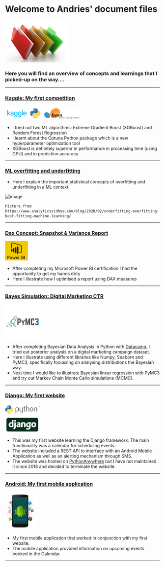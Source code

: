 
# Welcome to Andries' document files

![](/images/files_picture_small.png)

### Here you will find an overview of concepts and learnings that I picked-up on the way.... 

---

### [Kaggle: My first competition](https://andriescoetsee.github.io/my_first_kaggle_competition)

![](/images/kaggle_2.png) ![](/images/sklearn_2.png)
* I tried out two ML algorithms: Extreme Gradient Boost (XGBoost) and Random Forest Regression
* I learnt about the Optuna Python package which is a new hyperparameter optimization tool
* XGBoost is definitely superior in performance in processing time (using GPU) and in prediction accuracy


---

### [ML overfitting and underfitting](https://andriescoetsee.github.io/ml_overfitting_underfitting/)

* Here I explain the important statistical concepts of overfitting and underfitting in a ML context.

![image](https://user-images.githubusercontent.com/34986276/130843510-b1b9aa21-f503-491f-82c7-9374cb0d73ef.png)
```
Picture from https://www.analyticsvidhya.com/blog/2020/02/underfitting-overfitting-best-fitting-machine-learning/
```
---

### [Dax Concept: Snapshot & Variance Report](https://andriescoetsee.github.io/dax_snapshot_variance_report) 

![](/images/powerBI_small2.png)

* After completing my Microsoft Power BI certification I had the opportunity to get my hands dirty
* Here I illustrate how I optimised a report using DAX measures 

---

### [Bayes Simulation: Digital Marketing CTR](https://andriescoetsee.github.io/bayes_ctr_simulation/)
![](/images/PyMC3_2.png)
* After completing Bayesian Data Analysis in Python with [Datacamp](https://www.datacamp.com/), I tried out posterior analysis on a digital marketing campaign dataset.
* Here I illustrate using different libraries like Numpy, Seaborn and PyMC3, specifically focussing on analysing distributions the Bayesian way.
* Next time I would like to illustrate Bayesian linear regression with PyMC3 and try out Markov Chain Monte Carlo simulations (MCMC). 

---

### [Django: My first website](https://github.com/andriescoetsee/my_first_website_Django) 

 ![](/images/django_python_logo_small.png)
 
* This was my first website learning the Django framework. The main functionality was a calendar for scheduling events.
* The website included a REST API to interface with an Android Mobile Application as well as an alerting mechanism through SMS.
* The website was hosted on [PythonAnywhere](https://www.pythonanywhere.com) but I have not maintained it since 2018 and decided to terminate the website.

 ---

### [Android: My first mobile application](https://github.com/andriescoetsee/my_first_mobile_app_Android) 

 ![](/images/android_logo_small.png)
 
* My first mobile application that worked in conjunction with my first website.
* The mobile application provided information on upcoming events booked in the Calendar.
 
 ---
